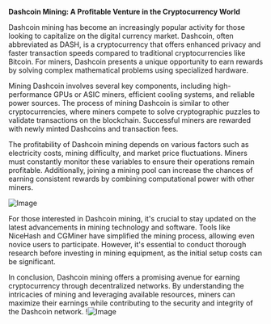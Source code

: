 **Dashcoin Mining: A Profitable Venture in the Cryptocurrency World**

Dashcoin mining has become an increasingly popular activity for those looking to capitalize on the digital currency market. Dashcoin, often abbreviated as DASH, is a cryptocurrency that offers enhanced privacy and faster transaction speeds compared to traditional cryptocurrencies like Bitcoin. For miners, Dashcoin presents a unique opportunity to earn rewards by solving complex mathematical problems using specialized hardware.

Mining Dashcoin involves several key components, including high-performance GPUs or ASIC miners, efficient cooling systems, and reliable power sources. The process of mining Dashcoin is similar to other cryptocurrencies, where miners compete to solve cryptographic puzzles to validate transactions on the blockchain. Successful miners are rewarded with newly minted Dashcoins and transaction fees.

The profitability of Dashcoin mining depends on various factors such as electricity costs, mining difficulty, and market price fluctuations. Miners must constantly monitor these variables to ensure their operations remain profitable. Additionally, joining a mining pool can increase the chances of earning consistent rewards by combining computational power with other miners.

![Image](https://github.com/user-attachments/assets/3be06921-4469-491d-bd37-5f14c53422b7)

For those interested in Dashcoin mining, it's crucial to stay updated on the latest advancements in mining technology and software. Tools like NiceHash and CGMiner have simplified the mining process, allowing even novice users to participate. However, it's essential to conduct thorough research before investing in mining equipment, as the initial setup costs can be significant.

In conclusion, Dashcoin mining offers a promising avenue for earning cryptocurrency through decentralized networks. By understanding the intricacies of mining and leveraging available resources, miners can maximize their earnings while contributing to the security and integrity of the Dashcoin network. !![Image](https://github.com/user-attachments/assets/3be06921-4469-491d-bd37-5f14c53422b7)
